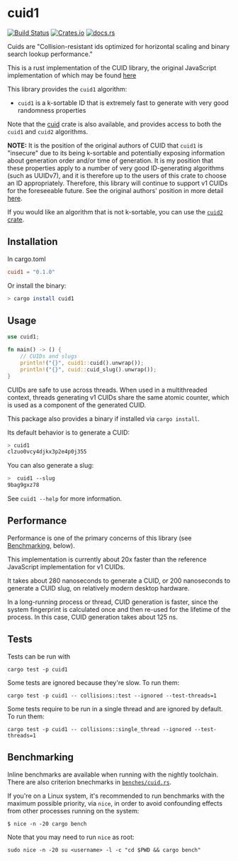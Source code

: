 # cuid1

[![Build Status](https://github.com/mplanchard/cuid-rust/actions/workflows/ci.yml/badge.svg?branch=master)](https://github.com/mplanchard/cuid-rust/actions/workflows/ci.yml?query=branch%3Amaster)
[![Crates.io](https://img.shields.io/crates/v/cuid1 "Crates.io")](https://crates.io/crates/cuid1/)
[![docs.rs](https://docs.rs/cuid1/badge.svg)](https://docs.rs/cuid1/)

Cuids are "Collision-resistant ids optimized for horizontal scaling and
binary search lookup performance."

This is a rust implementation of the CUID library, the original JavaScript
implementation of which may be found [here](https://github.com/ericelliott/cuid)

This library provides the `cuid1` algorithm:
- `cuid1` is a k-sortable ID that is extremely fast to generate with
  very good randomness properties

Note that the [cuid] crate is also available, and provides access to
both the `cuid1` and `cuid2` algorithms.

**NOTE:** It is the position of the original authors of CUID that
`cuid1` is "insecure" due to its being k-sortable and potentially
exposing information about generation order and/or time of
generation. It is my position that these properties apply to a number
of very good ID-generating algorithms (such as UUIDv7), and it is
therefore up to the users of this crate to choose an ID
appropriately. Therefore, this library will continue to support v1
CUIDs for the foreseeable future. See the original authors' position
in more detail [here](https://github.com/paralleldrive/cuid2?tab=readme-ov-file#note-on-k-sortablesequentialmonotonically-increasing-ids).

If you would like an algorithm that is not k-sortable, you can use the
[`cuid2` crate](https://docs.rs/cuid2/latest/cuid2/).

## Installation

In cargo.toml

```toml
cuid1 = "0.1.0"
```

Or install the binary:

```sh
> cargo install cuid1
```

## Usage

```rust
use cuid1;

fn main() -> () {
    // CUIDs and slugs
    println!("{}", cuid1::cuid().unwrap());
    println!("{}", cuid::cuid_slug().unwrap());
}
```

CUIDs are safe to use across threads. When used in a multithreaded
context, threads generating v1 CUIDs share the same atomic counter,
which is used as a component of the generated CUID.

This package also provides a binary if installed via `cargo install`.

Its default behavior is to generate a CUID:

```sh
> cuid1
clzuo0vcy4djkx3p2e4p0j355
```

You can also generate a slug:

```sh
>  cuid1 --slug
9bag9gxz78
```

See `cuid1 --help` for more information.

## Performance

Performance is one of the primary concerns of this library (see
[Benchmarking](#benchmarking), below).

This implementation is currently about 20x faster than the reference JavaScript
implementation for v1 CUIDs.

It takes about 280 nanoseconds to generate a CUID, or 200 nanoseconds
to generate a CUID slug, on relatively modern desktop hardware.

In a long-running process or thread, CUID generation is faster, since the system
fingerprint is calculated once and then re-used for the lifetime of the process.
In this case, CUID generation takes about 125 ns.

## Tests

Tests can be run with

```text
cargo test -p cuid1
```

Some tests are ignored because they're slow. To run them:

```text
cargo test -p cuid1 -- collisions::test --ignored --test-threads=1
```

Some tests require to be run in a single thread and are ignored by default.
To run them:

```text
cargo test -p cuid1 -- collisions::single_thread --ignored --test-threads=1
```

## Benchmarking

Inline benchmarks are available when running with the nightly toolchain. There
are also criterion bnechmarks in [`benches/cuid.rs`][benches].

If you're on a Linux system, it's recommended to run benchmarks with the
maximum possible priority, via `nice`, in order to avoid confounding effects
from other processes running on the system:

```text
$ nice -n -20 cargo bench
```

Note that you may need to run `nice` as root:

``` text
sudo nice -n -20 su <username> -l -c "cd $PWD && cargo bench"
```

[benches]: ./benches/cuid.rs
[cuid]: https://crates.io/crates/cuid/
[cuid1]: https://crates.io/crates/cuid1/
[cuid2]: https://crates.io/crates/cuid2/
